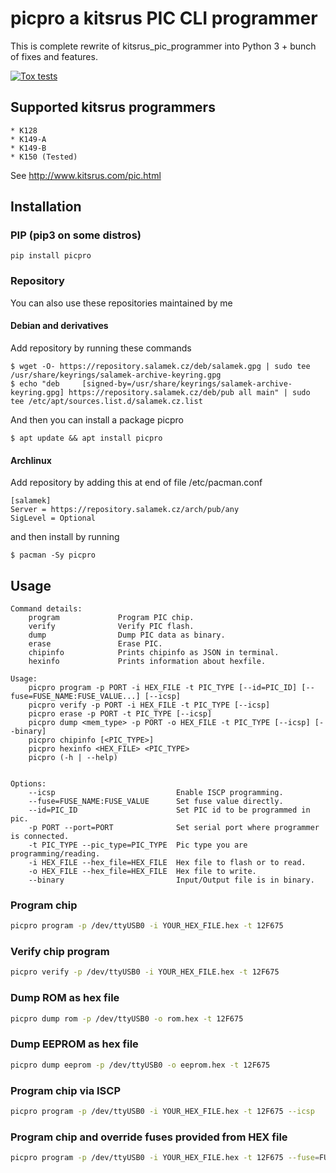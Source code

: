 # picpro a kitsrus PIC CLI programmer

This is complete rewrite of kitsrus_pic_programmer into Python 3 + bunch of fixes and features.

[![Tox tests](https://github.com/Salamek/picpro/actions/workflows/python-test.yml/badge.svg)](https://github.com/Salamek/picpro/actions/workflows/python-test.yml)

## Supported kitsrus programmers
    * K128
    * K149-A
    * K149-B
    * K150 (Tested)
    
See http://www.kitsrus.com/pic.html
    

## Installation

### PIP (pip3 on some distros)

```
pip install picpro
```

### Repository
You can also use these repositories maintained by me
#### Debian and derivatives

Add repository by running these commands

```
$ wget -O- https://repository.salamek.cz/deb/salamek.gpg | sudo tee /usr/share/keyrings/salamek-archive-keyring.gpg
$ echo "deb     [signed-by=/usr/share/keyrings/salamek-archive-keyring.gpg] https://repository.salamek.cz/deb/pub all main" | sudo tee /etc/apt/sources.list.d/salamek.cz.list
```

And then you can install a package picpro

```
$ apt update && apt install picpro
```

#### Archlinux

Add repository by adding this at end of file /etc/pacman.conf

```
[salamek]
Server = https://repository.salamek.cz/arch/pub/any
SigLevel = Optional
```

and then install by running

```
$ pacman -Sy picpro
```


## Usage

```
Command details:
    program             Program PIC chip.
    verify              Verify PIC flash.
    dump                Dump PIC data as binary.
    erase               Erase PIC.
    chipinfo            Prints chipinfo as JSON in terminal.
    hexinfo             Prints information about hexfile.

Usage:
    picpro program -p PORT -i HEX_FILE -t PIC_TYPE [--id=PIC_ID] [--fuse=FUSE_NAME:FUSE_VALUE...] [--icsp]
    picpro verify -p PORT -i HEX_FILE -t PIC_TYPE [--icsp]
    picpro erase -p PORT -t PIC_TYPE [--icsp]
    picpro dump <mem_type> -p PORT -o HEX_FILE -t PIC_TYPE [--icsp] [--binary]
    picpro chipinfo [<PIC_TYPE>]
    picpro hexinfo <HEX_FILE> <PIC_TYPE>
    picpro (-h | --help)


Options:
    --icsp                           Enable ISCP programming.
    --fuse=FUSE_NAME:FUSE_VALUE      Set fuse value directly.
    --id=PIC_ID                      Set PIC id to be programmed in pic.
    -p PORT --port=PORT              Set serial port where programmer is connected.
    -t PIC_TYPE --pic_type=PIC_TYPE  Pic type you are programming/reading.
    -i HEX_FILE --hex_file=HEX_FILE  Hex file to flash or to read.
    -o HEX_FILE --hex_file=HEX_FILE  Hex file to write.
    --binary                         Input/Output file is in binary.

```

### Program chip

```bash
picpro program -p /dev/ttyUSB0 -i YOUR_HEX_FILE.hex -t 12F675
```

### Verify chip program

```bash
picpro verify -p /dev/ttyUSB0 -i YOUR_HEX_FILE.hex -t 12F675
```

### Dump ROM as hex file

```bash
picpro dump rom -p /dev/ttyUSB0 -o rom.hex -t 12F675
```

### Dump EEPROM as hex file

```bash
picpro dump eeprom -p /dev/ttyUSB0 -o eeprom.hex -t 12F675
```

### Program chip via ISCP

```bash
picpro program -p /dev/ttyUSB0 -i YOUR_HEX_FILE.hex -t 12F675 --icsp
```

### Program chip and override fuses provided from HEX file

```bash
picpro program -p /dev/ttyUSB0 -i YOUR_HEX_FILE.hex -t 12F675 --fuse=FUSE_NAME:FUSE_VALUE --fuse=FUSE_NAME:FUSE_VALUE
```

